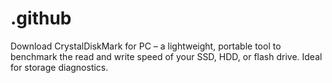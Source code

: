 # .github
Download CrystalDiskMark for PC – a lightweight, portable tool to benchmark the read and write speed of your SSD, HDD, or flash drive. Ideal for storage diagnostics.
